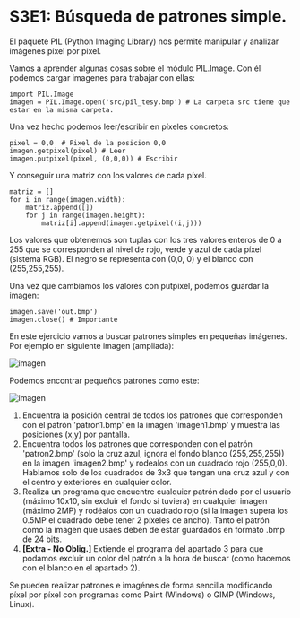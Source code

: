 # S3E1: Búsqueda de patrones simple.

El paquete PIL (Python Imaging Library) nos permite manipular y analizar imágenes píxel por pixel.

Vamos a aprender algunas cosas sobre el módulo PIL.Image. Con él podemos cargar imagenes para trabajar con ellas:

    import PIL.Image
    imagen = PIL.Image.open('src/pil_tesy.bmp') # La carpeta src tiene que estar en la misma carpeta.

Una vez hecho podemos leer/escribir en píxeles concretos:

    pixel = 0,0  # Pixel de la posicion 0,0
    imagen.getpixel(pixel) # Leer
    imagen.putpixel(pixel, (0,0,0)) # Escribir

Y conseguir una matriz con los valores de cada píxel.

    matriz = []
    for i in range(imagen.width):
        matriz.append([])
        for j in range(imagen.height):
            matriz[i].append(imagen.getpixel((i,j)))

Los valores que obtenemos son tuplas con los tres valores enteros de 0 a 255 que se corresponden al nivel de rojo, verde y azul de cada píxel (sistema RGB). El negro se representa con (0,0, 0) y el blanco con (255,255,255).

Una vez que cambiamos los valores con putpixel, podemos guardar la imagen:

    imagen.save('out.bmp')
    imagen.close() # Importante

En este ejercicio vamos a buscar patrones simples en pequeñas imágenes. Por ejemplo en siguiente imagen (ampliada):

![imagen](ejemploImagen.PNG)

Podemos encontrar pequeños patrones como este:

![imagen](ejemploPatron.PNG)


1) Encuentra la posición central de todos los patrones que corresponden con el patrón 'patron1.bmp' en la imagen 'imagen1.bmp' y muestra las posiciones (x,y) por pantalla.
2) Encuentra todos los patrones que corresponden con el patrón 'patron2.bmp' (solo la cruz azul, ignora el fondo blanco (255,255,255)) en la imagen 'imagen2.bmp' y rodealos con un cuadrado rojo (255,0,0). Hablamos solo de los cuadrados de 3x3 que tengan una cruz azul y con el centro y exteriores en cualquier color.
3) Realiza un programa que encuentre cualquier patrón dado por el usuario (máximo 10x10, sin excluir el fondo si tuviera) en cualquier imagen (máximo 2MP) y rodéalos con un cuadrado rojo (si la imagen supera los 0.5MP el cuadrado debe tener 2 píxeles de ancho). Tanto el patrón como la imagen que usaes deben de estar guardados en formato .bmp de 24 bits.
4) **[Extra - No Oblig.]** Extiende el programa del apartado 3 para que podamos excluir un color del patrón a la hora de buscar (como hacemos con el blanco en el apartado 2).

Se pueden realizar patrones e imagénes de forma sencilla modificando píxel por píxel con programas como Paint (Windows) o GIMP (Windows, Linux). 
